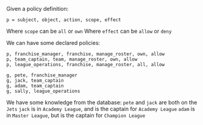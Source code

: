 Given a policy definition:
```
p = subject, object, action, scope, effect
```

Where `scope` can be `all` or `own`
Where `effect` can be `allow` or `deny`

We can have some declared policies:

```
p, franchise_manager, franchise, manage_roster, own, allow
p, team_captain, team, manage_roster, own, allow
p, league_operations, franchise, manage_roster, all, allow

g, pete, franchise_manager
g, jack, team_captain
g, adam, team_captain
g, sally, league_operations
```

We have some knowledge from the database:
`pete` and `jack` are both on the `Jets`
`jack` is in `Academy League`, and is the captain for `Academy League`
`adam` is in `Master League`, but is the captain for `Champion League`